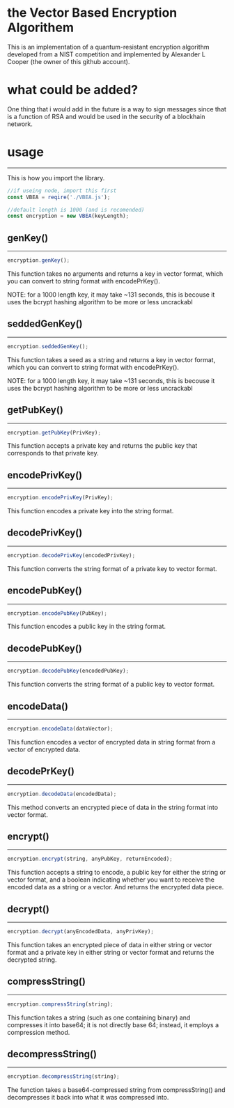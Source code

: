 # the Vector Based Encryption Algorithem

This is an implementation of a quantum-resistant encryption algorithm developed from a NIST competition and implemented by Alexander L Cooper (the owner of this github account).

# what could be added?
One thing that i would add in the future is a way to sign messages since that is a function of RSA and would be used in the security of a blockhain network.

# usage
---
This is how you import the library.

```js
//if useing node, import this first
const VBEA = reqire('./VBEA.js');

//default length is 1000 (and is recomended)
const encryption = new VBEA(keyLength);
```

## genKey()
---
```js
encryption.genKey();
```
This function takes no arguments and returns a key in vector format, which you can convert to string format with encodePrKey().

NOTE: for a 1000 length key, it may take ~131 seconds, this is becouse it uses the bcrypt hashing algorithm to be more or less uncrackabl

## seddedGenKey()
---
```js
encryption.seddedGenKey();
```
This function takes a seed as a string and returns a key in vector format, which you can convert to string format with encodePrKey().

NOTE: for a 1000 length key, it may take ~131 seconds, this is becouse it uses the bcrypt hashing algorithm to be more or less uncrackabl

## getPubKey()
---
```js
encryption.getPubKey(PrivKey);
```
This function accepts a private key and returns the public key that corresponds to that private key.

## encodePrivKey()
---
```js
encryption.encodePrivKey(PrivKey);
```
This function encodes a private key into the string format.

## decodePrivKey()
---
```js
encryption.decodePrivKey(encodedPrivKey);
```
This function converts the string format of a private key to vector format.

## encodePubKey()
---
```js
encryption.encodePubKey(PubKey);
```
This function encodes a public key in the string format.

## decodePubKey()
---
```js
encryption.decodePubKey(encodedPubKey);
```
This function converts the string format of a public key to vector format.

## encodeData()
---
```js
encryption.encodeData(dataVector);
```
This function encodes a vector of encrypted data in string format from a vector of encrypted data.

## decodePrKey()
---
```js
encryption.decodeData(encodedData);
```
This method converts an encrypted piece of data in the string format into vector format.

## encrypt()
---
```js
encryption.encrypt(string, anyPubKey, returnEncoded);
```
This function accepts a string to encode, a public key for either the string or vector format, and a boolean indicating whether you want to receive the encoded data as a string or a vector. And returns the encrypted data piece.

## decrypt()
---
```js
encryption.decrypt(anyEncodedData, anyPrivKey);
```
This function takes an encrypted piece of data in either string or vector format and a private key in either string or vector format and returns the decrypted string.

## compressString()
---
```js
encryption.compressString(string);
```

This function takes a string (such as one containing binary) and compresses it into base64; it is not directly base 64; instead, it employs a compression method.

## decompressString()
---
```js
encryption.decompressString(string);
```

The function takes a base64-compressed string from compressString() and decompresses it back into what it was compressed into.